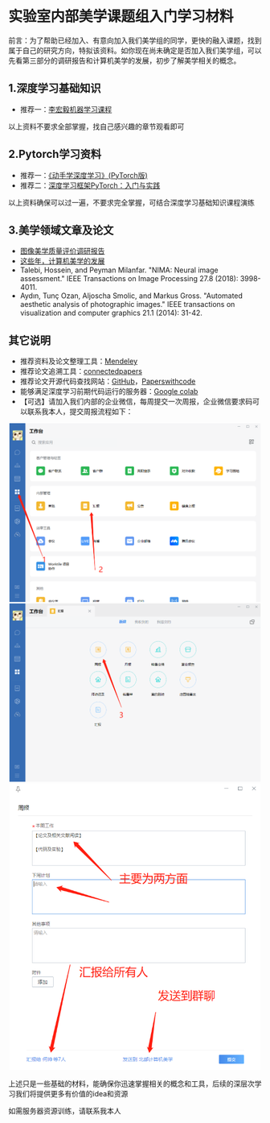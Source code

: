 实验室内部美学课题组入门学习材料
===============================

前言：为了帮助已经加入、有意向加入我们美学组的同学，更快的融入课题，找到属于自己的研究方向，特拟该资料。如你现在尚未确定是否加入我们美学组，可以先看第三部分的调研报告和计算机美学的发展，初步了解美学相关的概念。

1.深度学习基础知识
------------------
* 推荐一：[李宏毅机器学习课程](https://www.bilibili.com/video/BV1JE411g7XF?from=search&seid=16114573361443816126)

以上资料不要求全部掌握，找自己感兴趣的章节观看即可

2.Pytorch学习资料
------------------
* 推荐一：[《动手学深度学习》(PyTorch版)](https://tangshusen.me/Dive-into-DL-PyTorch/#/)
* 推荐二：[深度学习框架PyTorch：入门与实践](https://github.com/chenyuntc/pytorch-book)

以上资料确保可以过一遍，不要求完全掌握，可结合深度学习基础知识课程演练

3.美学领域文章及论文
------------------
* [图像美学质量评价调研报告](https://zhuanlan.zhihu.com/p/37307679)
* [这些年，计算机美学的发展](https://zhuanlan.zhihu.com/p/91516029)
* Talebi, Hossein, and Peyman Milanfar. "NIMA: Neural image assessment." IEEE Transactions on Image Processing 27.8 (2018): 3998-4011.
* Aydın, Tunç Ozan, Aljoscha Smolic, and Markus Gross. "Automated aesthetic analysis of photographic images." IEEE transactions on visualization and computer graphics 21.1 (2014): 31-42.

其它说明
---------------------
* 推荐资料及论文整理工具：[Mendeley](https://zhuanlan.zhihu.com/p/28762628)
* 推荐论文追溯工具：[connectedpapers](https://www.connectedpapers.com/)
* 推荐论文开源代码查找网站：[GitHub](https://github.com/)，[Paperswithcode](https://paperswithcode.com/)
* 能够满足深度学习前期代码运行的服务器：[Google colab](https://colab.research.google.com/notebooks/intro.ipynb)
* 【可选】请加入我们内部的企业微信，每周提交一次周报，企业微信要求码可以联系我本人，提交周报流程如下：
<div align=center>
<img width="500" src="Co_IAA1.png" alt="封面"/>
</div>
<div align=center>
<img width="500" src="Co_IAA3.png" alt="封面"/>
</div>
<div align=center>
<img width="500" src="Co_IAA4.png" alt="封面"/>
</div>

上述只是一些基础的材料，能确保你迅速掌握相关的概念和工具，后续的深层次学习我们将提供更多有价值的idea和资源

如需服务器资源训练，请联系我本人
